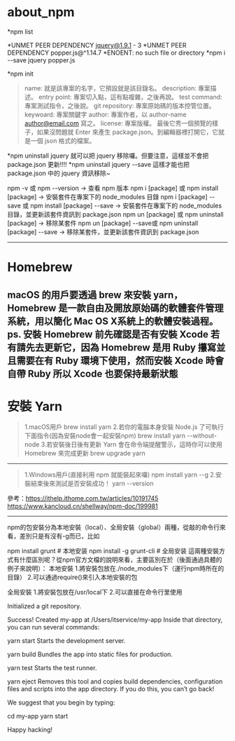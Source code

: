 # about_npm

*npm list

*UNMET PEER DEPENDENCY jquery@1.9.1 - 3
*UNMET PEER DEPENDENCY popper.js@^1.14.7
*ENOENT: no such file or directory
*npm i --save jquery popper.js

*npm init

>name: 就是該專案的名字，它預設就是該目錄名。
>description: 專案描述。
>entry point: 專案切入點，這有點複雜，之後再說。
>test command: 專案測試指令，之後說。
>git repository: 專案原始碼的版本控管位置。
>keywoard: 專案關鍵字
>author: 專案作者，以 author-name <author@email.com> 寫之。
>license: 專案版權。
>最後它秀一個預覽的樣子，如果沒問題就 Enter 來產生 package.json。到編輯器裡打開它，它就是一個 json 格式的檔案。

*npm uninstall jquery 就可以把 jquery 移除囉。但要注意，這樣並不會把 package.json 更新!!!!
*npm uninstall jquery --save 這樣才能也把 package.json 中的 jquery 資訊移除~

npm -v 或 npm --version → 查看 npm 版本
npm i [package] 或 npm install [package] → 安裝套件在專案下的 node_modules 目錄
npm i [package] --save 或 npm install [package] --save → 安裝套件在專案下的 node_modules 目錄，並更新該套件資訊到 package.json
npm un [package] 或 npm uninstall [package] → 移除某套件
npm un [package] --save或 npm uninstall [package] --save → 移除某套件，並更新該套件資訊到 package.json

-----------------------------------------
# Homebrew
macOS 的用戶要透過 brew 來安裝 yarn，Homebrew 是一款自由及開放原始碼的軟體套件管理系統，用以簡化 Mac OS X系統上的軟體安裝過程。
ps. 安裝 Homebrew 前先確認是否有安裝 Xcode 若有請先去更新它，因為 Homebrew 是用 Ruby 攥寫並且需要在有 Ruby 環境下使用，然而安裝 Xcode 時會自帶 Ruby 所以 Xcode 也要保持最新狀態
-----------------------------------------
# 安裝 Yarn
>1.macOS用戶
>brew install yarn
>2.若你的電腦本身安裝 Node.js 了可執行下面指令(因為安裝node會一起安裝npm)
>brew install yarn --without-node
>3.若安裝後日後有更新 Yarn 會在命令端提醒警示，這時你可以使用 Homebrew 來完成更新
>brew upgrade yarn
-----------------------------------------
>1.Windows用戶(直接利用 npm 就能裝起來囉)
>npm install yarn --g
>2.安裝結束後來測試是否安裝成功！
>yarn --version

參考：https://ithelp.ithome.com.tw/articles/10191745
https://www.kancloud.cn/shellway/npm-doc/199981

---------------------------------------------
npm的包安裝分為本地安裝（local）、全局安裝（global）兩種，從敲的命令行來看，差別只是有沒有-g而已，比如

npm install grunt # 本地安装
npm install -g grunt-cli # 全局安装
這兩種安裝方式有什麼區別呢？從npm官方文檔的說明來看，主要區別在於（後面通過具體的例子來說明）：
本地安裝
1.將安裝包放在./node_modules下（運行npm時所在的目錄）
2.可以通過require()來引入本地安裝的包

全局安裝
1.將安裝包放在/usr/local下
2.可以直接在命令行里使用


Initialized a git repository.

Success! Created my-app at /Users/itservice/my-app
Inside that directory, you can run several commands:

  yarn start
    Starts the development server.

  yarn build
    Bundles the app into static files for production.

  yarn test
    Starts the test runner.

  yarn eject
    Removes this tool and copies build dependencies, configuration files
    and scripts into the app directory. If you do this, you can’t go back!

We suggest that you begin by typing:

  cd my-app
  yarn start

Happy hacking!
